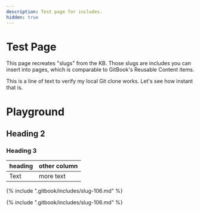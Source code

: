 ```yaml
---
description: Test page for includes.
hidden: true
---
```


# Test Page

This page recreates "slugs" from the KB. Those slugs are includes you can insert into pages, which is comparable to GitBook's Reusable Content items.

This is a line of text to verify my local Git clone works.
Let's see how instant that is.
# Playground
## Heading 2
### Heading 3
|heading|other column|
|-|-|
|Text|more text|

{% include ".gitbook/includes/slug-106.md" %}

{% include ".gitbook/includes/slug-106.md" %}
